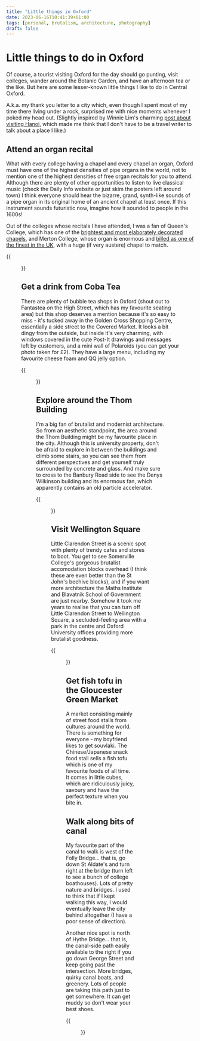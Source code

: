 ```yaml
---
title: "Little things in Oxford"
date: 2023-06-16T10:41:39+01:00
tags: [personal, brutalism, architecture, photography]
draft: false
---
```


# Little things to do in Oxford

Of course, a tourist visiting Oxford for the day should go punting, visit colleges, wander around the Botanic Garden, and have an afternoon tea or the like. But here are some lesser-known little things I like to do in Central Oxford.

A.k.a. my thank you letter to a city which, even though I spent most of my time there living under a rock, surprised me with nice moments whenever I poked my head out. (Slightly inspired by Winnie Lim's charming [post about visiting Hanoi](https://winnielim.org/journal/my-favourite-things-in-hanoi/), which made me think that I don't have to be a travel writer to talk about a place I like.)

## Attend an organ recital

What with every college having a chapel and every chapel an organ, Oxford must have one of the highest densities of pipe organs in the world, not to mention one of the highest densities of free organ recitals for you to attend. Although there are plenty of other opportunities to listen to live classical music (check the Daily Info website or just skim the posters left around town) I think everyone should hear the bizarre, grand, synth-like sounds of a pipe organ in its original home of an ancient chapel at least once. If this instrument sounds futuristic now, imagine how it sounded to people in the 1600s!

Out of the colleges whose recitals I have attended, I was a fan of Queen's College, which has one of the [brightest and most elaborately decorated chapels](https://theoxfordmagazine.com/venue/chapel-of-the-queens-college-oxford/), and Merton College, whose organ is enormous and [billed as one of the finest in the UK](https://www.merton.ox.ac.uk/dobson-organ), with a huge (if very austere) chapel to match.

{{<figure src="queens.jpg" caption="My grainy photo of the Queen's College chapel.">}}


## Get a drink from Coba Tea

There are plenty of bubble tea shops in Oxford (shout out to Fantastea on the High Street, which has my favourite seating area) but this shop deserves a mention because it's so easy to miss - it's tucked away in the Golden Cross Shopping Centre, essentially a side street to the Covered Market. It looks a bit dingy from the outside, but inside it's very charming, with windows covered in the cute Post-It drawings and messages left by customers, and a mini wall of Polaroids (you can get your photo taken for £2). They have a large menu, including my favourite cheese foam and QQ jelly option.

{{<figure src="coba.jpg">}}

## Explore around the Thom Building

I'm a big fan of brutalist and modernist architecture. So from an aesthetic standpoint, the area around the Thom Building might be my favourite place in the city. Although this is university property, don't be afraid to explore in between the buildings and climb some stairs, so you can see them from different perspectives and get yourself truly surrounded by concrete and glass. And make sure to cross to the Banbury Road side to see the Denys Wilkinson building and its enormous fan, which apparently contains an old particle accelerator.

{{<figure src="nearthombld.jpg" caption="Exploring a place with lots of different levels is fun.">}}

## Visit Wellington Square

Little Clarendon Street is a scenic spot with plenty of trendy cafes and stores to boot. You get to see Somerville College's gorgeous brutalist accomodation blocks overhead (I think these are even better than the St John's beehive blocks), and if you want more architecture the Maths Institute and Blavatnik School of Government are just nearby. Somehow it took me years to realise that you can turn off Little Clarendon Street to Wellington Square, a secluded-feeling area with a park in the centre and Oxford University offices providing more brutalist goodness.


{{<figure src="somerville.jpg" caption="Somerville accomodation blocks. This was taken from inside the college, it's definitely one worth visiting if you're nearby. ...Yeah, I forgot to take photos of Wellington Square itself.">}}

## Get fish tofu in the Gloucester Green Market

A market consisting mainly of street food stalls from cultures around the world. There is something for everyone - my boyfriend likes to get souvlaki. The Chinese/Japanese snack food stall sells a fish tofu which is one of my favourite foods of all time. It comes in little cubes, which are ridiculously juicy, savoury and have the perfect texture when you bite in.

## Walk along bits of canal

My favourite part of the canal to walk is west of the Folly Bridge... that is, go down St Aldate's and turn right at the bridge (turn left to see a bunch of college boathouses). Lots of pretty nature and bridges. I used to think that if I kept walking this way, I would eventually leave the city behind altogether (I have a poor sense of direction).

Another nice spot is north of Hythe Bridge... that is, the canal-side path easily available to the right if you go down George Street and keep going past the intersection. More bridges, quirky canal boats, and greenery. Lots of people are taking this path just to get somewhere. It can get muddy so don't wear your best shoes.

{{<figure src="canalbridge.jpg" caption="That's it! My favourite bridge! (Near St Aldates)">}}
